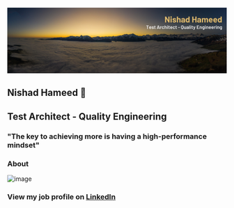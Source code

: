 
![alt text](https://github.com/NishadHameed1982/NishadHameed1982/blob/master/LinkedInBanner.png)


## Nishad Hameed 👋
## Test Architect - Quality Engineering


### "The key to achieving more is having a high-performance mindset"

### About


![image](https://user-images.githubusercontent.com/50908892/218968276-83e3bbf0-0ed7-4eea-aa18-f4e622e8053b.png)


[LinkedIn]: https://www.linkedin.com/in/nishad-hameed-31745547/
### View my job profile on [LinkedIn]
